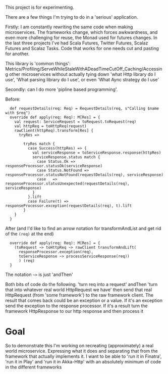 This project is for experimenting.

There are a few things I'm trying to do in a 'serious' application. 

Firstly: I am constantly rewriting the same code when making microservices. The frameworks change, which forces 
awkwardness, and even more challenging for reuse, the Monad used for futures changes. In the last three projects
I've had Scala Futures, Twitter Futures, Scalaz Futures and Scalaz Tasks. Code that works for one needs cut and 
pasting for another. 

This library is 'common things': Metrics/Profiling/ServeWhileStaleWithADeadTimeCutOff_Caching/Accessing other microservices
without actually tying down 'what Http library do I use', 'What parsing library do I use', or even 'What Aync strategy 
do I use'


Secondly: can I do more 'pipline based programming'. 

Before:

```
  def requestDetails(req: Req) = RequestDetails(req, s"Calling $name with $req")
  override def apply(req: Req): M[Res] = {
    val request: ServiceRequest = toRequest.toRequest(req)
    val httpReq = toHttpReq(request)
    rawClient(httpReq).transform[Res] {
      tryRes =>

        tryRes match {
          case Success(httpRes) => {
            val serviceResponse = toServiceResponse.response(httpRes)
            serviceResponse.status match {
              case Status.Ok => responseProcessor.statusOk(serviceResponse)
              case Status.NotFound => responseProcessor.statusNotFound(requestDetails(req), serviceResponse)
              case _ => responseProcessor.statusUnexpected(requestDetails(req), serviceResponse)
            }
          }.lift
          case Failure(t) => responseProcessor.exception(requestDetails(req), t).lift
        }
    }
  }
```

After (and I'd like to find an arrow notation for transformAndList and get rid of the `(req)` at the end)
```
  override def apply(req: Req): M[Res] = {
    (toRequest ~> toHttpReq ~> rawClient transformAndLift(
      responseProcessor.exception(req),
      toServiceResponse ~> processServiceResponse(req))
      ) (req)
  }

```
The notation `~>` is just 'andThen'

Both bits of code do the following.  'turn req into a request' andThen 'turn that into whatever real world HttpRequest we have' 
then send that real HttpRequest (from 'some framework') to the raw framework client. The result that comes
back could be an exception or a value. If it's an exception send the exception to the response processor. If it's
a result turn the framework HttpResponse to our http response and then process it


# Goal
So to demonstrate this I'm working on recreating (approximately) a real world microservice. Expressing what it does
and separating that from the framework that actually implements it. I want to be able to 'run it in Finatra', 
'run it in Play' and 'run it in Akka-Http' with an absolutely minimum of code in the different frameworks


